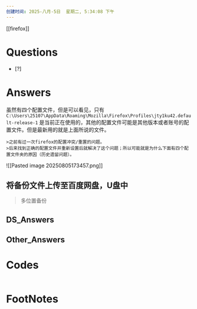 ```yaml
---
创建时间: 2025-八月-5日  星期二, 5:34:08 下午
---
```

[[firefox]]

# Questions

- [?] 


# Answers

虽然有四个配置文件，但是可以看见，只有 `C:\Users\25107\AppData\Roaming\Mozilla\Firefox\Profiles\jty1ku42.default-release-1` 是当前正在使用的，其他的配置文件可能是其他版本或者账号的配置文件。但是最新用的就是上面所说的文件。

```ad-tip
>之前有过一次firefox的配置冲突/重置的问题。
>后来找到正确的配置文件并重新设置后就解决了这个问题；所以可能就是为什么下面有四个配置文件夹的原因（历史遗留问题）。
```

![[Pasted image 20250805173457.png]]
## 将备份文件上传至百度网盘，U盘中
>多位置备份

## DS_Answers


## Other_Answers


# Codes

```python

```



# FootNotes